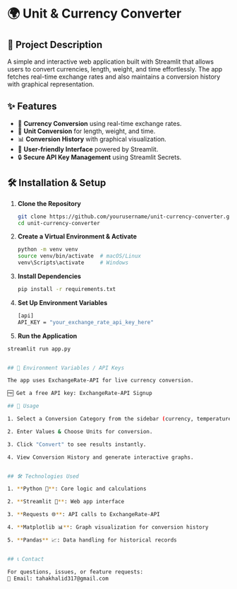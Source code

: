 # 🌍 Unit & Currency Converter

## 📌 Project Description
A simple and interactive web application built with Streamlit that allows users to convert currencies, length, weight, and time effortlessly. The app fetches real-time exchange rates and also maintains a conversion history with graphical representation.

## ✨ Features
- 🔄 **Currency Conversion** using real-time exchange rates.
- 📏 **Unit Conversion** for length, weight, and time.
- 📊 **Conversion History** with graphical visualization.
- 🎨 **User-friendly Interface** powered by Streamlit.
- 🔒 **Secure API Key Management** using Streamlit Secrets.

## 🛠️ Installation & Setup
1. **Clone the Repository**
   ```bash
   git clone https://github.com/yourusername/unit-currency-converter.git
   cd unit-currency-converter

2. **Create a Virtual Environment & Activate**  
   ```bash
   python -m venv venv
   source venv/bin/activate  # macOS/Linux
   venv\Scripts\activate     # Windows

3. **Install Dependencies**
   ```bash
   pip install -r requirements.txt

4. **Set Up Environment Variables**
   ```bash
   [api]
   API_KEY = "your_exchange_rate_api_key_here"

4. **Run the Application**
  ```bash
  streamlit run app.py


## 🔑 Environment Variables / API Keys

The app uses ExchangeRate-API for live currency conversion.

🆓 Get a free API key: ExchangeRate-API Signup

## 🚀 Usage

1. Select a Conversion Category from the sidebar (currency, temperature, length, etc.).

2. Enter Values & Choose Units for conversion.

3. Click "Convert" to see results instantly.

4. View Conversion History and generate interactive graphs.


## 🛠️ Technologies Used

1. **Python 🐍**: Core logic and calculations

2. **Streamlit 🎈**: Web app interface

3. **Requests 🌐**: API calls to ExchangeRate-API

4. **Matplotlib 📊**: Graph visualization for conversion history

5. **Pandas** 📈: Data handling for historical records


## 📞 Contact

For questions, issues, or feature requests:
📧 Email: tahakhalid317@gmail.com
